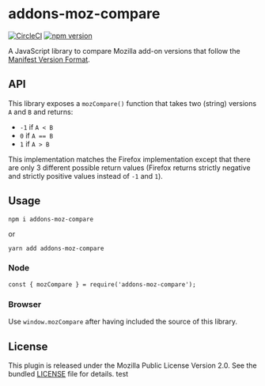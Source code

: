 # addons-moz-compare

[![CircleCI](https://circleci.com/gh/mozilla/addons-moz-compare.svg?style=svg)](https://circleci.com/gh/mozilla/addons-moz-compare) [![npm version](https://badge.fury.io/js/addons-moz-compare.svg)](https://www.npmjs.com/package/addons-moz-compare)

A JavaScript library to compare Mozilla add-on versions that follow the [Manifest Version Format](https://developer.mozilla.org/en-US/docs/Mozilla/Add-ons/WebExtensions/manifest.json/version/format).

## API

This library exposes a `mozCompare()` function that takes two (string) versions `A` and `B` and returns:

- `-1` if `A < B`
- `0` if `A == B`
- `1` if `A > B`

This implementation matches the Firefox implementation except that there are only 3 different possible return values (Firefox returns strictly negative and strictly positive values instead of `-1` and `1`).

## Usage

```
npm i addons-moz-compare
```

or

```
yarn add addons-moz-compare
```

### Node

```
const { mozCompare } = require('addons-moz-compare');
```

### Browser

Use `window.mozCompare` after having included the source of this library.

## License

This plugin is released under the Mozilla Public License Version 2.0. See the bundled [LICENSE](./LICENSE.txt) file for details.
test
